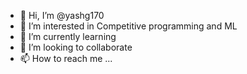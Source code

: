 - 👋 Hi, I’m @yashg170
- 👀 I’m interested in Competitive programming and ML
- 🌱 I’m currently learning 
- 💞️ I’m looking to collaborate
- 📫 How to reach me ...

<!---
yashg170/yashg170 is a ✨ special ✨ repository because its `README.md` (this file) appears on your GitHub profile.
You can click the Preview link to take a look at your changes.
--->
